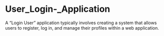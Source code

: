 # User_Login-_Application
A “Login User” application typically involves creating a system that allows users to register, log in, and manage their profiles within a web application. 
